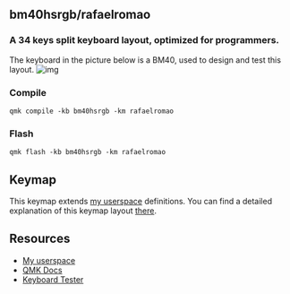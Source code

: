 ## bm40hsrgb/rafaelromao
### A 34 keys split keyboard layout, optimized for programmers.

The keyboard in the picture below is a BM40, used to design and test this layout.
![img](https://i.imgur.com/odzZLMc.jpg)

### Compile

`qmk compile -kb bm40hsrgb -km rafaelromao`

### Flash

`qmk flash -kb bm40hsrgb -km rafaelromao`

## Keymap

This keymap extends [my userspace](../../../../../users/rafaelromao/readme.md) definitions. You can find a detailed explanation of this keymap layout [there](../../../../../users/rafaelromao/readme.md).

## Resources

- [My userspace](../../../../../users/rafaelromao/readme.md)
- [QMK Docs](https://docs.qmk.fm)
- [Keyboard Tester](https://config.qmk.fm/#/test)
